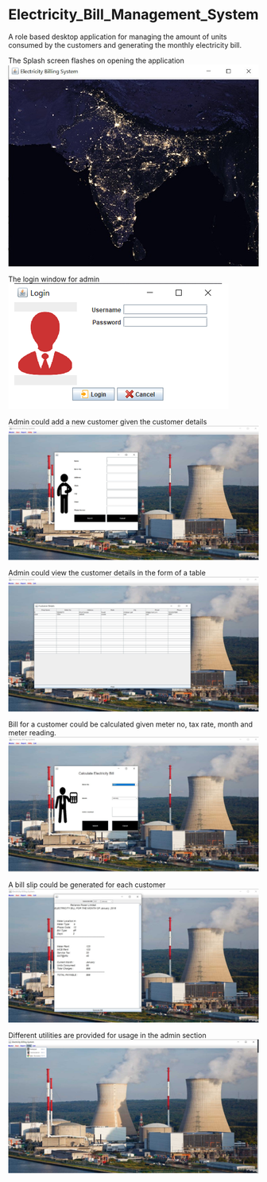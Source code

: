 # Electricity_Bill_Management_System
A role based desktop application for managing the amount of units consumed by the customers and generating the monthly electricity bill.

The Splash screen flashes on opening the application
![Alt text](src/screenshots/splashScreen.jpg?raw=true "Splash")

The login window for admin
![Alt text](src/screenshots/login.png?raw=true "Login")

Admin could add a new customer given the customer details
![Alt text](src/screenshots/newCust.jpg?raw=true "new customer")

Admin could view the customer details in the form of a table
![Alt text](src/screenshots/CustDetails.jpg?raw=true "Customer details")

Bill for a customer could be calculated given meter no, tax rate, month and meter reading.
![Alt text](src/screenshots/calculateBill.jpg?raw=true "Bill calculation")

A bill slip could be generated for each customer
![Alt text](src/screenshots/bill.jpg?raw=true "generate bill")

Different utilities are provided for usage in the admin section
![Alt text](src/screenshots/utilities.jpg?raw=true "utilities")






